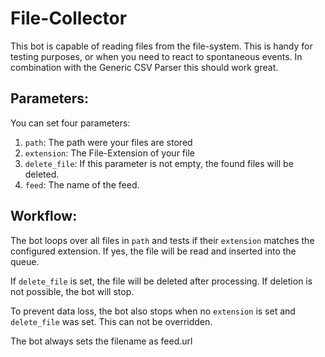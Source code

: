 # File-Collector

This bot is capable of reading files from the file-system.
This is handy for testing purposes, or when you need to react to spontaneous
events. In combination with the Generic CSV Parser this should work great.

## Parameters:

You can set four parameters:
 1. `path`: The path were your files are stored
 2. `extension`: The File-Extension of your file
 3. `delete_file`: If this parameter is not empty, the found files will be deleted.
 4. `feed`: The name of the feed.

## Workflow:

The bot loops over all files in `path` and tests if their `extension` matches
the configured extension. If yes, the file will be read and inserted into the
queue.

If `delete_file` is set, the file will be deleted after processing. If deletion
is not possible, the bot will stop.

To prevent data loss, the bot also stops when no `extension` is set and
`delete_file` was set. This can not be overridden.

The bot always sets the filename as feed.url
